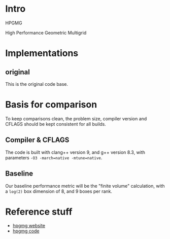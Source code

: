 # Intro

HPGMG

High Performance Geometric Multigrid

# Implementations

## original
This is the original code base.


# Basis for comparison

To keep comparisons clean, the problem size, compiler version and CFLAGS should
be kept consistent for all builds.

## Compiler & CFLAGS

The code is built with clang++ version 9, and g++ version 8.3, with parameters
`-O3 -march=native -mtune=native`.

## Baseline

Our baseline performance metric will be the "finite volume" calculation, with a
`log(2)` box dimension of 8, and 9 boxes per rank.


# Reference stuff

* [hpgmg website](https://hpgmg.org/)
* [hpgmg code](https://bitbucket.org/hpgmg/hpgmg)
